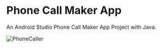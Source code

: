 # Phone Call Maker App
An Android Studio Phone Call Maker App Project with Java.

![PhoneCaller](https://user-images.githubusercontent.com/72408025/126039720-54be4032-58e4-4103-93ad-94b94565c171.JPG)
